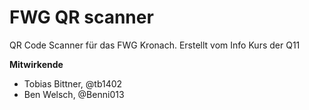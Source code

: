 # FWG QR scanner
QR Code Scanner für das FWG Kronach. Erstellt vom Info Kurs der Q11

**Mitwirkende**
- Tobias Bittner, @tb1402
- Ben Welsch, @Benni013
